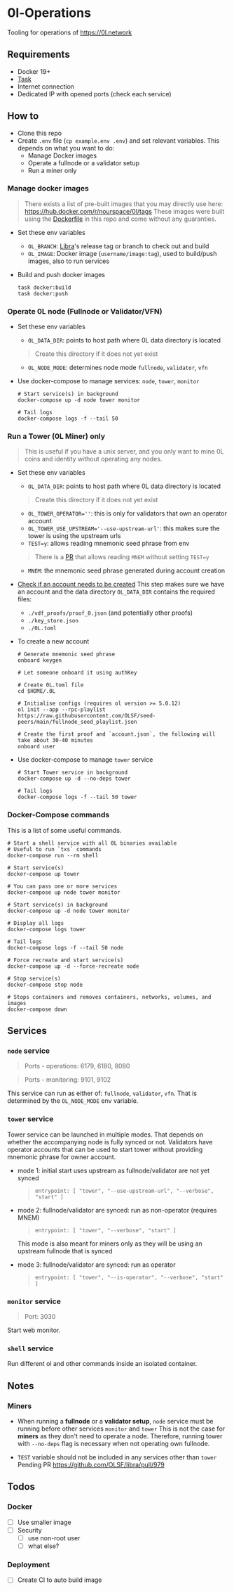 # 0l-Operations

Tooling for operations of https://0l.network

## Requirements

- Docker 19+
- [Task](https://taskfile.dev/#/installation)
- Internet connection
- Dedicated IP with opened ports (check each service)

## How to

- Clone this repo
- Create `.env` file (`cp example.env .env`) and set relevant variables. This depends on what you want to do:
  - Manage Docker images
  - Operate a fullnode or a validator setup
  - Run a miner only

### Manage docker images

> There exists a list of pre-built images that you may directly use here: https://hub.docker.com/r/nourspace/0l/tags
> These images were built using the [Dockerfile](./Dockerfile) in this repo and come without any guaranties.

- Set these env variables
  - `OL_BRANCH`: [Libra](https://github.com/OLSF/libra/)'s release tag or branch to check out and build
  - `OL_IMAGE`: Docker image (`username/image:tag`), used to build/push images, also to run services

- Build and push docker images
  ```shell
  task docker:build
  task docker:push
  ```

### Operate 0L node (Fullnode or Validator/VFN)

- Set these env variables
  - `OL_DATA_DIR`: points to host path where 0L data directory is located
  > Create this directory if it does not yet exist
  - `OL_NODE_MODE`: determines node mode `fullnode`, `validator`, `vfn`

- Use docker-compose to manage services: `node`, `tower`, `monitor`

  ```shell
  # Start service(s) in background
  docker-compose up -d node tower monitor 

  # Tail logs
  docker-compose logs -f --tail 50
  ```

### Run a Tower (0L Miner) only

> This is useful if you have a unix server, and you only want to mine 0L coins and identity without operating any nodes.

- Set these env variables
  - `OL_DATA_DIR`: points to host path where 0L data directory is located
  > Create this directory if it does not yet exist
  - `OL_TOWER_OPERATOR=''`: this is only for validators that own an operator account
  - `OL_TOWER_USE_UPSTREAM='--use-upstream-url'`: this makes sure the tower is using the upstream urls
  - `TEST=y`: allows reading mnemonic seed phrase from env
  > There is a [PR](https://github.com/OLSF/libra/pull/979) that allows reading `MNEM` without setting `TEST=y`
  - `MNEM`: the mnemonic seed phrase generated during account creation

- [Check if an account needs to be created](https://github.com/OLSF/libra/blob/main/ol/documentation/node-ops/tower_mining_VDF_proofs.md)
  This step makes sure we have an account and the data directory `OL_DATA_DIR` contains the required files:
  - `./vdf_proofs/proof_0.json` (and potentially other proofs)
  - `./key_store.json`
  - `./0L.toml`

- To create a new account
  ```shell
  # Generate mnemonic seed phrase
  onboard keygen
  
  # Let someone onboard it using authKey
  
  # Create 0L.toml file
  cd $HOME/.0L
  
  # Initialise configs (requires ol version >= 5.0.12)
  ol init --app --rpc-playlist https://raw.githubusercontent.com/OLSF/seed-peers/main/fullnode_seed_playlist.json

  # Create the first proof and `account.json`, the following will take about 30-40 minutes
  onboard user
  ```

- Use docker-compose to manage `tower` service

  ```shell
  # Start Tower service in background
  docker-compose up -d --no-deps tower

  # Tail logs
  docker-compose logs -f --tail 50 tower
  ```

### Docker-Compose commands

This is a list of some useful commands.

```shell
# Start a shell service with all 0L binaries available
# Useful to run `txs` commands
docker-compose run --rm shell

# Start service(s)
docker-compose up tower 

# You can pass one or more services
docker-compose up node tower monitor

# Start service(s) in background
docker-compose up -d node tower monitor 

# Display all logs
docker-compose logs tower

# Tail logs
docker-compose logs -f --tail 50 node

# Force recreate and start service(s)
docker-compose up -d --force-recreate node 

# Stop service(s)
docker-compose stop node

# Stops containers and removes containers, networks, volumes, and images
docker-compose down
```

## Services

### `node` service

> Ports - operations: 6179, 6180, 8080

> Ports - monitoring: 9101, 9102

This service can run as either of: `fullnode`, `validator`, `vfn`. That is determined by the `OL_NODE_MODE` env
variable.

### `tower` service

Tower service can be launched in multiple modes. That depends on whether the accompanying node is fully synced or not.
Validators have operator accounts that can be used to start tower without providing mnemonic phrase for owner account.

- mode 1: initial start uses upstream as fullnode/validator are not yet synced
  > `entrypoint: [ "tower", "--use-upstream-url", "--verbose", "start" ]`

- mode 2: fullnode/validator are synced: run as non-operator (requires MNEM)
  > `entrypoint: [ "tower", "--verbose", "start" ]`
  
  This mode is also meant for miners only as they will be using an upstream fullnode that is synced

- mode 3: fullnode/validator are synced: run as operator
  > `entrypoint: [ "tower", "--is-operator", "--verbose", "start" ]`


### `monitor` service

> Port: 3030

Start web monitor.

### `shell` service

Run different ol and other commands inside an isolated container.


## Notes

### Miners

- When running a **fullnode** or a **validator setup**, `node` service must be running before other services `monitor` and `tower`
  This is not the case for **miners** as they don't need to operate a node.
  Therefore, running tower with `--no-deps` flag is necessary when not operating own fullnode.

- `TEST` variable should not be included in any services other than `tower`
  Pending PR https://github.com/OLSF/libra/pull/979

## Todos

### Docker

- [ ] Use smaller image
- [ ] Security
  - [ ] use non-root user
  - [ ] what else?

### Deployment

- [ ] Create CI to auto build image
